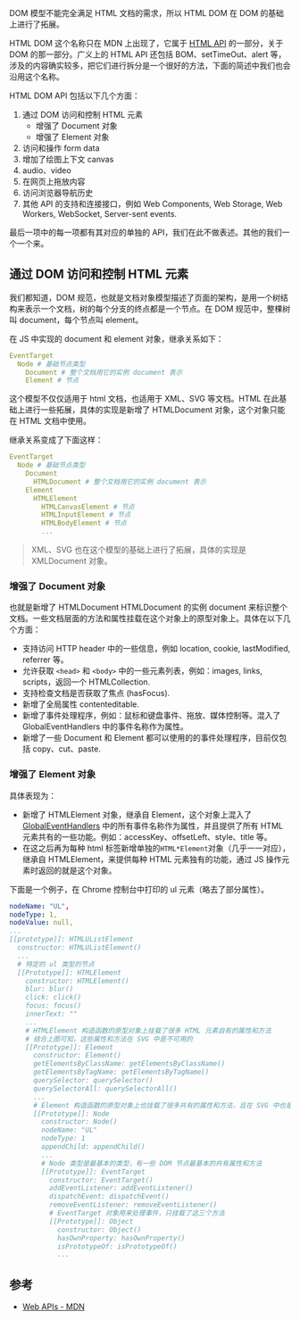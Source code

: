 DOM 模型不能完全满足 HTML 文档的需求，所以 HTML DOM 在 DOM 的基础上进行了拓展。

HTML DOM 这个名称只在 MDN 上出现了，它属于 [HTML API](https://html.spec.whatwg.org/) 的一部分，关于 DOM 的那一部分。广义上的 HTML API 还包括 BOM、setTimeOut、alert 等，涉及的内容确实较多，把它们进行拆分是一个很好的方法，下面的简述中我们也会沿用这个名称。

HTML DOM API 包括以下几个方面：

1. 通过 DOM 访问和控制 HTML 元素
   - 增强了 Document 对象
   - 增强了 Element 对象
1. 访问和操作 form data
1. 增加了绘图上下文 canvas 
1. audio、video
1. 在网页上拖放内容
1. 访问浏览器导航历史
1. 其他 API 的支持和连接接口，例如 Web Components, Web Storage, Web Workers, WebSocket, Server-sent events.

最后一项中的每一项都有其对应的单独的 API，我们在此不做表述。其他的我们一个一个来。

## 通过 DOM 访问和控制 HTML 元素

我们都知道，DOM 规范，也就是文档对象模型描述了页面的架构，是用一个树结构来表示一个文档，树的每个分支的终点都是一个节点。在 DOM 规范中，整棵树叫 document，每个节点叫 element。

在 JS 中实现的 document 和 element 对象，继承关系如下：

```yaml
EventTarget
  Node # 基础节点类型
    Document # 整个文档用它的实例 document 表示
    Element # 节点
```

这个模型不仅仅适用于 html 文档，也适用于 XML、SVG 等文档。HTML 在此基础上进行一些拓展，具体的实现是新增了 HTMLDocument 对象，这个对象只能在 HTML 文档中使用。

继承关系变成了下面这样：

```yaml {4,6,7,8,9,10}
EventTarget
  Node # 基础节点类型
    Document
      HTMLDocument # 整个文档用它的实例 document 表示
    Element
      HTMLElement
        HTMLCanvasElement # 节点
        HTMLInputElement # 节点
        HTMLBodyElement # 节点
        ...
```

> XML、SVG 也在这个模型的基础上进行了拓展，具体的实现是 XMLDocument 对象。

### 增强了 Document 对象

也就是新增了 HTMLDocument HTMLDocument 的实例 document 来标识整个文档。一些文档层面的方法和属性挂载在这个对象上的原型对象上。具体在以下几个方面：

- 支持访问 HTTP header 中的一些信息，例如 location, cookie, lastModified, referrer 等。
- 允许获取 `<head>` 和 `<body>` 中的一些元素列表，例如：images, links, scripts，返回一个 HTMLCollection.
- 支持检查文档是否获取了焦点 (hasFocus).
- 新增了全局属性 contenteditable.
- 新增了事件处理程序，例如：鼠标和键盘事件、拖放、媒体控制等。混入了 GlobalEventHandlers 中的事件名称作为属性。
- 新增了一些 Document 和 Element 都可以使用的的事件处理程序，目前仅包括 copy、cut、paste.

### 增强了 Element 对象

具体表现为：

- 新增了 HTMLElement 对象，继承自 Element，这个对象上混入了 [GlobalEventHandlers](https://maqingbo.github.io/fe-mindmap/parts/webApis/event.html#globaleventhandlers) 中的所有事件名称作为属性，并且提供了所有 HTML 元素共有的一些功能。例如：accessKey、offsetLeft、style、title 等。
- 在这之后再为每种 html 标签新增单独的`HTML*Element`对象（几乎一一对应），继承自 HTMLElement，来提供每种 HTML 元素独有的功能，通过 JS 操作元素时返回的就是这个对象。

下面是一个例子，在 Chrome 控制台中打印的 ul 元素（略去了部分属性）。

```yaml
nodeName: "UL",
nodeType: 1,
nodeValue: null,
...
[[prototype]]: HTMLUListElement
  constructor: HTMLUListElement()
  ...
  # 特定的 ul 类型的节点
  [[Prototype]]: HTMLElement
    constructor: HTMLElement()
    blur: blur()
    click: click()
    focus: focus()
    innerText: ""
    ...
    # HTMLElement 构造函数的原型对象上挂载了很多 HTML 元素自有的属性和方法
    # 结合上图可知，这些属性和方法在 SVG 中是不可用的
    [[Prototype]]: Element
      constructor: Element()
      getElementsByClassName: getElementsByClassName()
      getElementsByTagName: getElementsByTagName()
      querySelector: querySelector()
      querySelectorAll: querySelectorAll()
      ...
      # Element 构造函数的原型对象上也挂载了很多共有的属性和方法，且在 SVG 中也是可用的
      [[Prototype]]: Node
        constructor: Node()
        nodeName: "UL"
        nodeType: 1
        appendChild: appendChild()
        ...
        # Node 类型是最基本的类型，有一些 DOM 节点最基本的共有属性和方法
        [[Prototype]]: EventTarget
          constructor: EventTarget()
          addEventListener: addEventListener()
          dispatchEvent: dispatchEvent()
          removeEventListener: removeEventListener()
          # EventTarget 对象用来处理事件，只挂载了这三个方法
          [[Prototype]]: Object
            constructor: Object()
            hasOwnProperty: hasOwnProperty()
            isPrototypeOf: isPrototypeOf()
            ...
```

## 参考

- [Web APIs - MDN](https://developer.mozilla.org/en-US/docs/Web/API)